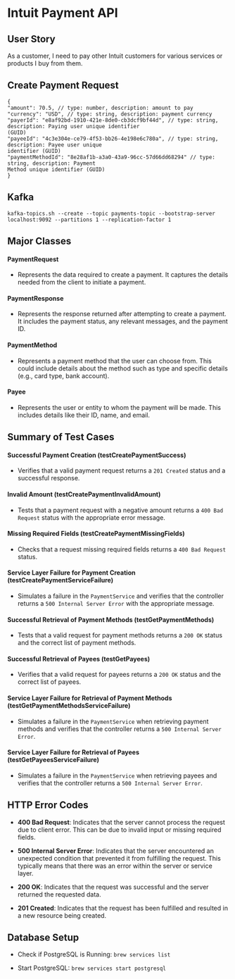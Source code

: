 # Intuit Payment API

## User Story

As a customer, I need to pay other Intuit customers for various services or products I buy from them.

## Create Payment Request

```
{
"amount": 70.5, // type: number, description: amount to pay
"currency": "USD", // type: string, description: payment currency
"payerId": "e8af92bd-1910-421e-8de0-cb3dcf9bf44d", // type: string, description: Paying user unique identifier
(GUID)
"payeeId": "4c3e304e-ce79-4f53-bb26-4e198e6c780a", // type: string, description: Payee user unique
identifier (GUID)
"paymentMethodId": "8e28af1b-a3a0-43a9-96cc-57d66dd68294" // type: string, description: Payment
Method unique identifier (GUID)
}
```

## Kafka
```
kafka-topics.sh --create --topic payments-topic --bootstrap-server localhost:9092 --partitions 1 --replication-factor 1
```

## Major Classes

#### PaymentRequest
- Represents the data required to create a payment. It captures the details needed from the client to initiate a payment.

#### PaymentResponse
- Represents the response returned after attempting to create a payment. It includes the payment status, any relevant messages, and the payment ID.

#### PaymentMethod
- Represents a payment method that the user can choose from. This could include details about the method such as type and specific details (e.g., card type, bank account).

#### Payee
- Represents the user or entity to whom the payment will be made. This includes details like their ID, name, and email.

## Summary of Test Cases

#### Successful Payment Creation (testCreatePaymentSuccess)
- Verifies that a valid payment request returns a `201 Created` status and a successful response.

#### Invalid Amount (testCreatePaymentInvalidAmount)
- Tests that a payment request with a negative amount returns a `400 Bad Request` status with the appropriate error message.

#### Missing Required Fields (testCreatePaymentMissingFields)
- Checks that a request missing required fields returns a `400 Bad Request` status.

#### Service Layer Failure for Payment Creation (testCreatePaymentServiceFailure)
- Simulates a failure in the `PaymentService` and verifies that the controller returns a `500 Internal Server Error` with the appropriate message.

#### Successful Retrieval of Payment Methods (testGetPaymentMethods)
- Tests that a valid request for payment methods returns a `200 OK` status and the correct list of payment methods.

#### Successful Retrieval of Payees (testGetPayees)
- Verifies that a valid request for payees returns a `200 OK` status and the correct list of payees.

#### Service Layer Failure for Retrieval of Payment Methods (testGetPaymentMethodsServiceFailure)
- Simulates a failure in the `PaymentService` when retrieving payment methods and verifies that the controller returns a `500 Internal Server Error`.

#### Service Layer Failure for Retrieval of Payees (testGetPayeesServiceFailure)
- Simulates a failure in the `PaymentService` when retrieving payees and verifies that the controller returns a `500 Internal Server Error`.

## HTTP Error Codes 

- **400 Bad Request**: Indicates that the server cannot process the request due to client error. This can be due to invalid input or missing required fields.

- **500 Internal Server Error**: Indicates that the server encountered an unexpected condition that prevented it from fulfilling the request. This typically means that there was an error within the server or service layer.

- **200 OK**: Indicates that the request was successful and the server returned the requested data.

- **201 Created**: Indicates that the request has been fulfilled and resulted in a new resource being created.

## Database Setup

- Check if PostgreSQL is Running: `brew services list`

- Start PostgreSQL: `brew services start postgresql`
